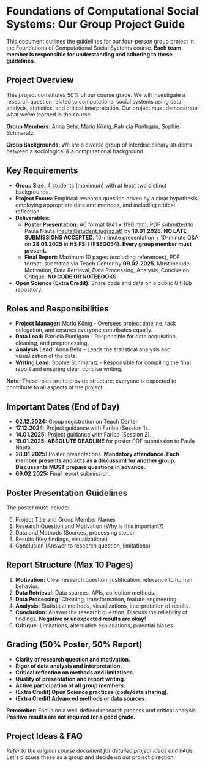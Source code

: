 # Foundations of Computational Social Systems: Our Group Project Guide

This document outlines the guidelines for our four-person group project in the Foundations of Computational Social Systems course.  **Each team member is responsible for understanding and adhering to these guidelines.**

## Project Overview

This project constitutes 50% of our course grade.  We will investigate a research question related to computational social systems using data analysis, statistics, and critical interpretation.  Our project must demonstrate what we've learned in the course.

**Group Members:** Anna Behr, Mario König, Patricia Puntigam, Sophie Schmaratz

**Group Backgrounds:** We are a diverse group of interdisciplinary students between a sociological & a computational background


## Key Requirements

* **Group Size:** 4 students (maximum) with at least two distinct backgrounds.
* **Project Focus:** Empirical research question driven by a clear hypothesis, employing appropriate data and methods, and including critical reflection.
* **Deliverables:**
    * **Poster Presentation:** A0 format (841 x 1190 mm), PDF submitted to Paula Nauta (nauta@student.tugraz.at) by **19.01.2025**.  **NO LATE SUBMISSIONS ACCEPTED.** 10-minute presentation + 10-minute Q&A on **28.01.2025** in **HS FSI I (FSEG054)**. **Every group member must present.**
    * **Final Report:** Maximum 10 pages (excluding references), PDF format, submitted via Teach Center by **09.02.2025**.  Must include: Motivation, Data Retrieval, Data Processing, Analysis, Conclusion, Critique.  **NO CODE OR NOTEBOOKS.**
* **Open Science (Extra Credit):** Share code and data on a public GitHub repository.


## Roles and Responsibilities

* **Project Manager:** Mario König - Oversees project timeline, task delegation, and ensures everyone contributes equally.
* **Data Lead:** Patricia Puntigam - Responsible for data acquisition, cleaning, and preprocessing.
* **Analysis Lead:** Anna Behr - Leads the statistical analysis and visualization of the data.
* **Writing Lead:** Sophie Schmaratz - Responsible for compiling the final report and ensuring clear, concise writing.  


**Note:** These roles are to provide structure; everyone is expected to contribute to all aspects of the project.  


## Important Dates  (End of Day)

* **02.12.2024:** Group registration on Teach Center.
* **17.12.2024:** Project guidance with Fariba (Session 1).
* **14.01.2025:** Project guidance with Fariba (Session 2).
* **19.01.2025:** **ABSOLUTE DEADLINE** for poster PDF submission to Paula Nauta.
* **28.01.2025:** Poster presentations. **Mandatory attendance. Each member presents and acts as a discussant for another group. Discussants MUST prepare questions in advance.**  
* **09.02.2025:** Final report submission.

##  Poster Presentation Guidelines

The poster must include:

0. Project Title and Group Member Names
1. Research Question and Motivation (Why is this important?)
2. Data and Methods  (Sources, processing steps)
3. Results (Key findings, visualizations)
4. Conclusion (Answer to research question, limitations)


## Report Structure (Max 10 Pages)

1. **Motivation:** Clear research question, justification, relevance to human behavior.
2. **Data Retrieval:** Data sources, APIs, collection methods.
3. **Data Processing:** Cleaning, transformation, feature engineering.
4. **Analysis:** Statistical methods, visualizations, interpretation of results.
5. **Conclusion:**  Answer the research question. Discuss the reliability of findings. **Negative or unexpected results are okay!**
6. **Critique:** Limitations, alternative explanations, potential biases.


## Grading (50% Poster, 50% Report)

* **Clarity of research question and motivation.**
* **Rigor of data analysis and interpretation.**
* **Critical reflection on methods and limitations.**
* **Quality of presentation and report writing.**
* **Active participation of all group members.**
* **(Extra Credit) Open Science practices (code/data sharing).**
* **(Extra Credit) Advanced methods or data sources.**  


**Remember:**  Focus on a well-defined research process and critical analysis.  **Positive results are not required for a good grade.**


## Project Ideas & FAQ

*Refer to the original course document for detailed project ideas and FAQs.*  Let's discuss these as a group and decide on our project direction.
